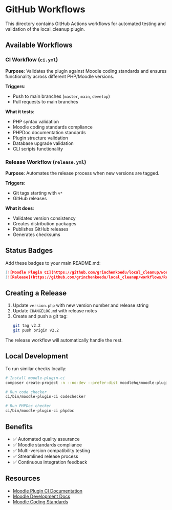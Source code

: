 # GitHub Workflows

This directory contains GitHub Actions workflows for automated testing and validation of the local_cleanup plugin.

## Available Workflows

### CI Workflow (`ci.yml`)
**Purpose**: Validates the plugin against Moodle coding standards and ensures functionality across different PHP/Moodle versions.

**Triggers**:
- Push to main branches (`master`, `main`, `develop`)
- Pull requests to main branches

**What it tests**:
- PHP syntax validation
- Moodle coding standards compliance
- PHPDoc documentation standards
- Plugin structure validation
- Database upgrade validation
- CLI scripts functionality

### Release Workflow (`release.yml`)
**Purpose**: Automates the release process when new versions are tagged.

**Triggers**:
- Git tags starting with `v*`
- GitHub releases

**What it does**:
- Validates version consistency
- Creates distribution packages
- Publishes GitHub releases
- Generates checksums

## Status Badges

Add these badges to your main README.md:

```markdown
[![Moodle Plugin CI](https://github.com/grinchenkoedu/local_cleanup/workflows/Moodle%20Plugin%20CI/badge.svg)](https://github.com/grinchenkoedu/local_cleanup/actions)
[![Release](https://github.com/grinchenkoedu/local_cleanup/workflows/Release/badge.svg)](https://github.com/grinchenkoedu/local_cleanup/actions)
```

## Creating a Release

1. Update `version.php` with new version number and release string
2. Update `CHANGELOG.md` with release notes
3. Create and push a git tag:
   ```bash
   git tag v2.2
   git push origin v2.2
   ```

The release workflow will automatically handle the rest.

## Local Development

To run similar checks locally:

```bash
# Install moodle-plugin-ci
composer create-project -n --no-dev --prefer-dist moodlehq/moodle-plugin-ci ci ^4

# Run code checker
ci/bin/moodle-plugin-ci codechecker

# Run PHPDoc checker  
ci/bin/moodle-plugin-ci phpdoc
```

## Benefits

- ✅ Automated quality assurance
- ✅ Moodle standards compliance
- ✅ Multi-version compatibility testing
- ✅ Streamlined release process
- ✅ Continuous integration feedback

## Resources

- [Moodle Plugin CI Documentation](https://moodlehq.github.io/moodle-plugin-ci/)
- [Moodle Development Docs](https://docs.moodle.org/dev/)
- [Moodle Coding Standards](https://docs.moodle.org/dev/Coding_style)
